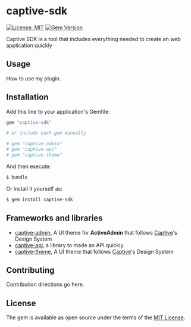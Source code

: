 # captive-sdk

[![License: MIT](https://img.shields.io/badge/License-MIT-yellow.svg)](https://opensource.org/licenses/MIT)
[![Gem Version](https://img.shields.io/gem/v/captive-sdk.svg)](https://rubygems.org/gems/captive-sdk)

Captive SDK is a tool that includes everything needed to create an web application quickly

## Usage
How to use my plugin.

## Installation
Add this line to your application's Gemfile:

```ruby
gem "captive-sdk"

# or include each gem manually

# gem "captive-admin"
# gem "captive-api"
# gem "captive-theme"
```

And then execute:
```bash
$ bundle
```

Or install it yourself as:
```bash
$ gem install captive-sdk
```

## Frameworks and libraries

- [captive-admin](https://github.com/Captive-Studio/captive-sdk/blob/main/captive-admin/README.md), A UI theme for **ActiveAdmin** that follows [Captive](https://captive.fr)'s Design System
- [captive-api](https://github.com/Captive-Studio/captive-sdk/blob/main/captive-api/README.md), a library to made an API quickly
- [captive-theme](https://github.com/Captive-Studio/captive-sdk/blob/main/captive-theme/README.md), A UI theme that follows [Captive](https://captive.fr)'s Design System


## Contributing
Contribution directions go here.

## License
The gem is available as open source under the terms of the [MIT License](https://opensource.org/licenses/MIT).
